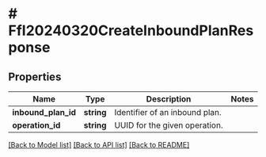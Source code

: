 # # FfI20240320CreateInboundPlanResponse

## Properties

Name | Type | Description | Notes
------------ | ------------- | ------------- | -------------
**inbound_plan_id** | **string** | Identifier of an inbound plan. |
**operation_id** | **string** | UUID for the given operation. |

[[Back to Model list]](../../README.md#models) [[Back to API list]](../../README.md#endpoints) [[Back to README]](../../README.md)
